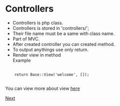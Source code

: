 # Controllers
- Controllers is php class.
- Controllers is stored in 'controllers/';
- Their file name must be a same with class name.
- Part of MVC.
- After created controller you can created method.
- To output anythings use only return.
- Render view in method<br>
Example<br>
<pre>
 <code>
    return Base::View('welcome', []);
 </code>
</pre>
You can view more about view <a href="04view.md">here</a>

<a href="04view.md">Next</a>
